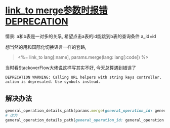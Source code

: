 # [link_to merge参数时报错DEPRECATION](linkto-merge-warning)

情景: a和b表是一对多的关系, 希望点击a表的id能跳到b表的查询条件 a_id=id

想当然的用和国际化切换语言一样的套路, 

> &lt;%= link_to lang[:name], params.merge(lang: lang[:code]) %>

当时看StackoverFlow大佬说这样写其实不好, 今天总算遇到错误了

```
DEPRECATION WARNING: Calling URL helpers with string keys controller, action is deprecated. Use symbols instead.
```

## 解决办法

```ruby
general_operation_details_path(params.merge(general_operation_id: general_operation.id))
# 改为
general_operation_details_path(general_operation_id: general_operation.id)
```
